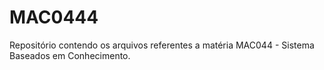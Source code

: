# MAC0444
Repositório contendo os arquivos referentes a matéria MAC044 - Sistema Baseados em Conhecimento.
